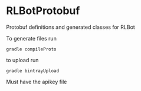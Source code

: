 # RLBotProtobuf
Protobuf definitions and generated classes for RLBot


To generate files run

`gradle compileProto`


to upload run

`gradle bintrayUpload`

Must have the apikey file
